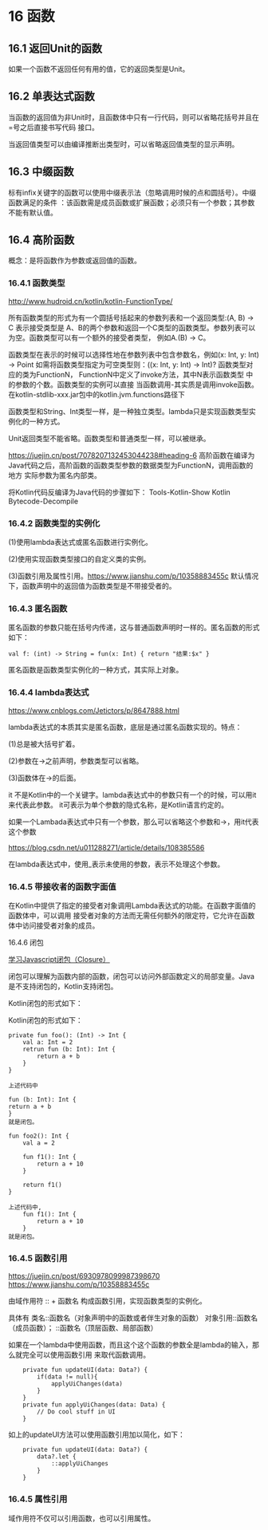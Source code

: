 
# 16 函数
## 16.1 返回Unit的函数
如果一个函数不返回任何有用的值，它的返回类型是Unit。
## 16.2 单表达式函数
当函数的返回值为非Unit时，且函数体中只有一行代码，则可以省略花括号并且在=号之后直接书写代码
接口。

当返回值类型可以由编译推断出类型时，可以省略返回值类型的显示声明。
## 16.3 中缀函数
标有infix关键字的函数可以使用中缀表示法（忽略调用时候的点和圆括号）。中缀函数满足的条件
：该函数需是成员函数或扩展函数；必须只有一个参数；其参数不能有默认值。
## 16.4 高阶函数
概念：是将函数作为参数或返回值的函数。
### 16.4.1 函数类型
http://www.hudroid.cn/kotlin/kotlin-FunctionType/

所有函数类型的形式为有一个圆括号括起来的参数列表和一个返回类型:(A, B) -> C 表示接受类型是
A、B的两个参数和返回一个C类型的函数类型。参数列表可以为空。函数类型可以有一个额外的接受者类型，
例如A.(B) -> C。

函数类型在表示的时候可以选择性地在参数列表中包含参数名，例如(x: Int, y: Int) -> Point 
如需将函数类型指定为可空类型则：((x: Int, y: Int) -> Int)? 函数类型对应的类为FunctionN，
FunctionN中定义了invoke方法，其中N表示函数类型 中的参数的个数。函数类型的实例可以直接
当函数调用-其实质是调用invoke函数。
在kotlin-stdlib-xxx.jar包中的kotlin.jvm.functions路径下
              
函数类型和String、Int类型一样，是一种独立类型。lambda只是实现函数类型实例化的一种方式。

Unit返回类型不能省略。函数类型和普通类型一样，可以被继承。
          
https://juejin.cn/post/7078207132453044238#heading-6
高阶函数在编译为Java代码之后，高阶函数的函数类型参数的数据类型为FunctionN，调用函数的地方
实际参数为匿名内部类。 

将Kotlin代码反编译为Java代码的步骤如下：
Tools-Kotlin-Show Kotlin Bytecode-Decompile

### 16.4.2 函数类型的实例化
(1)使用lambda表达式或匿名函数进行实例化。

(2)使用实现函数类型接口的自定义类的实例。

(3)函数引用及属性引用。https://www.jianshu.com/p/10358883455c
默认情况下，函数声明中的返回值为函数类型是不带接受者的。
### 16.4.3 匿名函数
匿名函数的参数只能在括号内传递，这与普通函数声明时一样的。匿名函数的形式如下：

`val f: (int) -> String = fun(x: Int) {
    return "结果:$x"
}
`

匿名函数是函数类型实例化的一种方式，其实际上对象。

### 16.4.4 lambda表达式
https://www.cnblogs.com/Jetictors/p/8647888.html

lambda表达式的本质其实是匿名函数，底层是通过匿名函数实现的。特点：
              
(1)总是被大括号扩着。
              
(2)参数在->之前声明，参数类型可以省略。
              
(3)函数体在->的后面。
              
it 不是Kotlin中的一个关键字。lambda表达式中的参数只有一个的时候，可以用it来代表此参数。
it可表示为单个参数的隐式名称，是Kotlin语言约定的。

如果一个Lambada表达式中只有一个参数，那么可以省略这个参数和->，用it代表这个参数

https://blog.csdn.net/u011288271/article/details/108385586

在lambda表达式中，使用_表示未使用的参数，表示不处理这个参数。

### 16.4.5 带接收者的函数字面值
在Kotlin中提供了指定的接受者对象调用Lambda表达式的功能。在函数字面值的函数体中，可以调用
接受者对象的方法而无需任何额外的限定符，它允许在函数体中访问接受者对象的成员。

16.4.6 闭包

[学习Javascript闭包（Closure）](https://www.ruanyifeng.com/blog/2009/08/learning_javascript_closures.html)

闭包可以理解为函数内部的函数，闭包可以访问外部函数定义的局部变量。Java是不支持闭包的，Kotlin支持闭包。

Kotlin闭包的形式如下：

Kotlin闭包的形式如下：

```K
private fun foo(): (Int) -> Int {
    val a: Int = 2
    retrun fun (b: Int): Int {
        return a + b
    } 
}

上述代码中

fun (b: Int): Int {
return a + b
}
就是闭包。
```
```K
fun foo2(): Int {
    val a = 2
    
    fun f1(): Int {
        return a + 10
    }
    
    return f1()
}

上述代码中,
    fun f1(): Int {
        return a + 10
    }
就是闭包。
```
### 16.4.5 函数引用
https://juejin.cn/post/6930978099987398670
https://www.jianshu.com/p/10358883455c

由域作用符 :: + 函数名 构成函数引用，实现函数类型的实例化。

具体有 类名::函数名（对象声明中的函数或者伴生对象的函数）
对象引用::函数名（成员函数）； ::函数名（顶层函数、局部函数）

如果在一个lambda中使用函数，而且这个这个函数的参数全是lambda的输入，那么就完全可以使用函数引用
来取代函数调用。

```K
    private fun updateUI(data: Data?) {
        if(data != null){
            applyUiChanges(data)
        }
    }
    private fun applyUiChanges(data: Data) {
        // Do cool stuff in UI
    }
```
如上的updateUI方法可以使用函数引用加以简化，如下：
```K
    private fun updateUI(data: Data?) {
        data?.let {
            ::applyUiChanges
        }
    }
```
### 16.4.5 属性引用
域作用符不仅可以引用函数，也可以引用属性。


